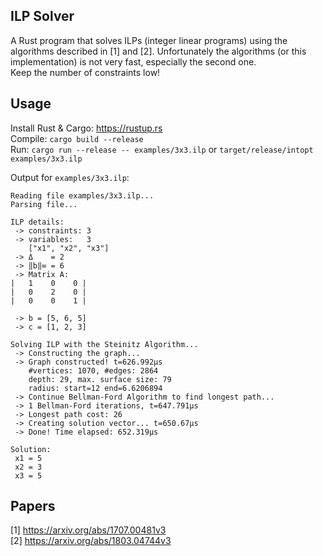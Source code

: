 ## ILP Solver

A Rust program that solves ILPs (integer linear programs) using the algorithms described in [1] and [2].
Unfortunately the algorithms (or this implementation) is not very fast, especially the second one.  
Keep the number of constraints low!

## Usage

Install Rust & Cargo: https://rustup.rs  
Compile: `cargo build --release`  
Run: `cargo run --release -- examples/3x3.ilp` or `target/release/intopt examples/3x3.ilp`

Output for `examples/3x3.ilp`:
```
Reading file examples/3x3.ilp...
Parsing file...

ILP details:
 -> constraints: 3
 -> variables:   3
    ["x1", "x2", "x3"]
 -> Δ    = 2
 -> ‖b‖∞ = 6
 -> Matrix A:
|   1    0    0 |
|   0    2    0 |
|   0    0    1 |

 -> b = [5, 6, 5]
 -> c = [1, 2, 3]

Solving ILP with the Steinitz Algorithm...
 -> Constructing the graph...
 -> Graph constructed! t=626.992µs
    #vertices: 1070, #edges: 2864
    depth: 29, max. surface size: 79
    radius: start=12 end=6.6206894
 -> Continue Bellman-Ford Algorithm to find longest path...
 -> 1 Bellman-Ford iterations, t=647.791µs
 -> Longest path cost: 26
 -> Creating solution vector... t=650.67µs
 -> Done! Time elapsed: 652.319µs

Solution:
 x1 = 5
 x2 = 3
 x3 = 5
``` 

## Papers

[1] https://arxiv.org/abs/1707.00481v3  
[2] https://arxiv.org/abs/1803.04744v3

